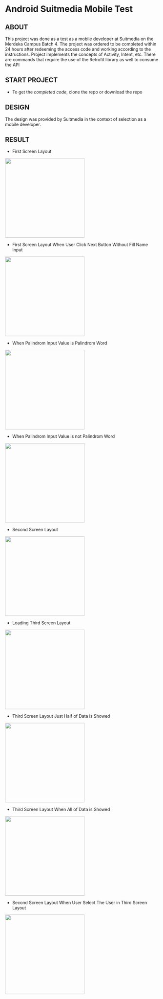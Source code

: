 # Android Suitmedia Mobile Test

## ABOUT
This project was done as a test as a mobile developer at Suitmedia on the Merdeka Campus Batch 4. The project was ordered to be completed within 24 hours after redeeming the access code and working according to the instructions. Project implements the concepts of Activity, Intent, etc. There are commands that require the use of the Retrofit library as well to consume the API

## START PROJECT

- To get the *completed code*, clone the repo or download the repo

## DESIGN

The design was provided by Suitmedia in the context of selection as a mobile developer.

## RESULT

- First Screen Layout<br/>
<img src="https://i.postimg.cc/VsDmGRqP/Screenshot-20230114-010640.png" width="260px" />

- First Screen Layout When User Click Next Button Without Fill Name Input<br/>
<img src="https://i.postimg.cc/R0Xg5NXh/Screenshot-20230114-010709.png" width="260px" />

- When Palindrom Input Value is Palindrom Word<br/>
<img src="https://i.postimg.cc/Pf80ZQSM/Screenshot-20230114-010752.png" width="260px" />

- When Palindrom Input Value is not Palindrom Word<br/>
<img src="https://i.postimg.cc/9frL2cSB/Screenshot-20230114-010813.png" width="260px" />

- Second Screen Layout<br/>
<img src="https://i.postimg.cc/jjp4rPys/Screenshot-20230114-010829.png" width="260px" />

- Loading Third Screen Layout<br/>
<img src="https://i.postimg.cc/pTkrBtWg/Screenshot-20230114-010845.png" width="260px" />

- Third Screen Layout Just Half of Data is Showed<br/>
<img src="https://i.postimg.cc/J0fLNTkf/Screenshot-20230114-010858.png" width="260px" />

- Third Screen Layout When All of Data is Showed<br/>
<img src="https://i.postimg.cc/7YS6B7Z3/Screenshot-20230114-010915.png" width="260px" />

- Second Screen Layout When User Select The User in Third Screen Layout<br/>
<img src="https://i.postimg.cc/3xn36Z5v/Screenshot-20230114-010931.png" width="260px" />




